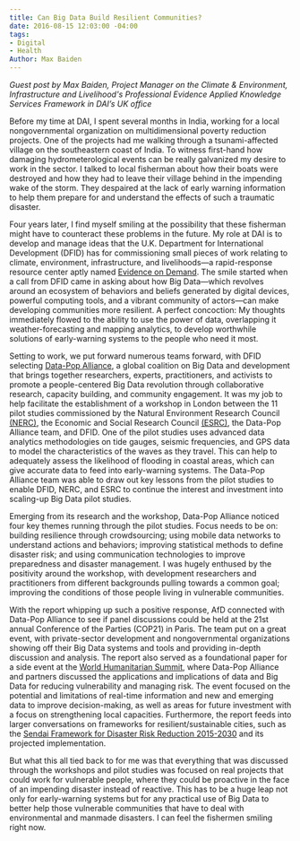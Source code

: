 ```yaml
---
title: Can Big Data Build Resilient Communities?
date: 2016-08-15 12:03:00 -04:00
tags:
- Digital
- Health
Author: Max Baiden
---
```


*Guest post by Max Baiden, Project Manager on the Climate & Environment, Infrastructure and Livelihood's Professional Evidence Applied Knowledge Services Framework in DAI’s UK office*

Before my time at DAI, I spent several months in India, working for a local nongovernmental organization on multidimensional poverty reduction projects. One of the projects had me walking through a tsunami-affected village on the southeastern coast of India. To witness first-hand how damaging hydrometerological events can be really galvanized my desire to work in the sector. I talked to local fisherman about how their boats were destroyed and how they had to leave their village behind in the impending wake of the storm. They despaired at the lack of early warning information to help them prepare for and understand the effects of such a traumatic disaster.

<!--more-->

Four years later, I find myself smiling at the possibility that these fisherman might have to counteract these problems in the future. My role at DAI is to develop and manage ideas that the U.K. Department for International Development (DFID) has for commissioning small pieces of work relating to climate, environment, infrastructure, and livelihoods—a rapid-response resource center aptly named [Evidence on Demand](http://www.evidenceondemand.info/homepage.aspx). The smile started when a call from DFID came in asking about how Big Data—which revolves around an ecosystem of behaviors and beliefs generated by digital devices, powerful computing tools, and a vibrant community of actors—can make developing communities more resilient. A perfect concoction: My thoughts immediately flowed to the ability to use the power of data, overlapping it weather-forecasting and mapping analytics, to develop worthwhile solutions of early-warning systems to the people who need it most.

Setting to work, we put forward numerous teams forward, with DFID selecting [Data-Pop Alliance](http://datapopalliance.org/), a global coalition on Big Data and development that brings together researchers, experts, practitioners, and activists to promote a people-centered Big Data revolution through collaborative research, capacity building, and community engagement. It was my job to help facilitate the establishment of a workshop in London between the 11 pilot studies commissioned by the Natural Environment Research Council [(NERC)](http://www.nerc.ac.uk/), the Economic and Social Research Council [(ESRC)](http://www.esrc.ac.uk/), the Data-Pop Alliance team, and DFID. One of the pilot studies uses advanced data analytics methodologies on tide gauges, seismic frequencies, and GPS data to model the characteristics of the waves as they travel. This can help to adequately assess the likelihood of flooding in coastal areas, which can give accurate data to feed into early-warning systems. The Data-Pop Alliance team was able to draw out key lessons from the pilot studies to enable DFID, NERC, and ESRC to continue the interest and investment into scaling-up Big Data pilot studies.

Emerging from its research and the workshop, Data-Pop Alliance noticed four key themes running through the pilot studies. Focus needs to be on: building resilience through crowdsourcing; using mobile data networks to understand actions and behaviors; improving statistical methods to define disaster risk; and using communication technologies to improve preparedness and disaster management. I was hugely enthused by the positivity around the workshop, with development researchers and practitioners from different backgrounds pulling towards a common goal; improving the conditions of those people living in vulnerable communities.

With the report whipping up such a positive response, AfD connected with Data-Pop Alliance to see if panel discussions could be held at the 21st annual Conference of the Parties (COP21) in Paris. The team put on a great event, with private-sector development and nongovernmental organizations showing off their Big Data systems and tools and providing in-depth discussion and analysis. The report also served as a foundational paper for a side event at the [World Humanitarian Summit](https://www.worldhumanitariansummit.org/), where Data-Pop Alliance and partners discussed the applications and implications of data and Big Data for reducing vulnerability and managing risk. The event focused on the potential and limitations of real-time information and new and emerging data to improve decision-making, as well as areas for future investment with a focus on strengthening local capacities. Furthermore, the report feeds into larger conversations on frameworks for resilient/sustainable cities, such as the [Sendai Framework for Disaster Risk Reduction 2015-2030](http://www.preventionweb.net/files/43291_sendaiframeworkfordrren.pdf) and its projected implementation.

But what this all tied back to for me was that everything that was discussed through the workshops and pilot studies was focused on real projects that could work for vulnerable people, where they could be proactive in the face of an impending disaster instead of reactive. This has to be a huge leap not only for early-warning systems but for any practical use of Big Data to better help those vulnerable communities that have to deal with environmental and manmade disasters. I can feel the fishermen smiling right now.